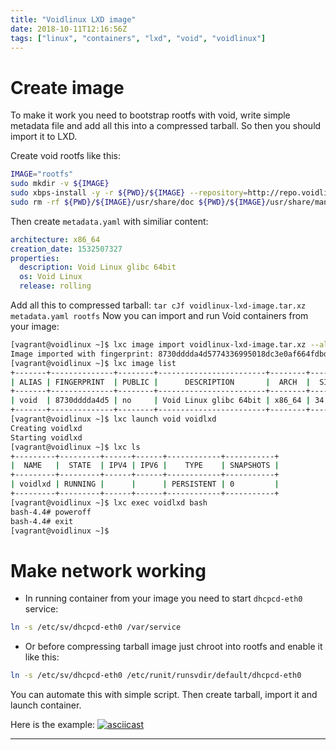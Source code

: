 ```yaml
---
title: "Voidlinux LXD image"
date: 2018-10-11T12:16:56Z
tags: ["linux", "containers", "lxd", "void", "voidlinux"]
---
```


# Create image

To make it work you need to bootstrap rootfs with void, write simple metadata file and add all this into a compressed tarball.
So then you should import it to LXD.

Create void rootfs like this:

```bash
IMAGE="rootfs"
sudo mkdir -v ${IMAGE}
sudo xbps-install -y -r ${PWD}/${IMAGE} --repository=http://repo.voidlinux.eu/current -S base-voidstrap
sudo rm -rf ${PWD}/${IMAGE}/usr/share/doc ${PWD}/${IMAGE}/usr/share/man ${PWD}/${IMAGE}/var/cache/xbps
```

Then create `metadata.yaml` with similiar content:

```yaml
architecture: x86_64
creation_date: 1532507327
properties:
  description: Void Linux glibc 64bit
  os: Void Linux
  release: rolling
```

Add all this to compressed tarball: `tar cJf voidlinux-lxd-image.tar.xz metadata.yaml rootfs`
Now you can import and run Void containers from your image:

```bash
[vagrant@voidlinux ~]$ lxc image import voidlinux-lxd-image.tar.xz --alias void
Image imported with fingerprint: 8730dddda4d5774336995018dc3e0af664fdbd9e42a30699be864e4de6835b74
[vagrant@voidlinux ~]$ lxc image list
+-------+--------------+--------+------------------------+--------+---------+------------------------------+
| ALIAS | FINGERPRINT  | PUBLIC |      DESCRIPTION       |  ARCH  |  SIZE   |         UPLOAD DATE          |
+-------+--------------+--------+------------------------+--------+---------+------------------------------+
| void  | 8730dddda4d5 | no     | Void Linux glibc 64bit | x86_64 | 34.37MB | Jul 25, 2018 at 8:36am (UTC) |
+-------+--------------+--------+------------------------+--------+---------+------------------------------+
[vagrant@voidlinux ~]$ lxc launch void voidlxd
Creating voidlxd
Starting voidlxd
[vagrant@voidlinux ~]$ lxc ls
+---------+---------+------+------+------------+-----------+
|  NAME   |  STATE  | IPV4 | IPV6 |    TYPE    | SNAPSHOTS |
+---------+---------+------+------+------------+-----------+
| voidlxd | RUNNING |      |      | PERSISTENT | 0         |
+---------+---------+------+------+------------+-----------+
[vagrant@voidlinux ~]$ lxc exec voidlxd bash
bash-4.4# poweroff
bash-4.4# exit
[vagrant@voidlinux ~]$
```

# Make network working

* In running container from your image you need to start `dhcpcd-eth0` service:

```bash
ln -s /etc/sv/dhcpcd-eth0 /var/service
```

* Or before compressing tarball image just chroot into rootfs and enable it like this:

```bash
ln -s /etc/sv/dhcpcd-eth0 /etc/runit/runsvdir/default/dhcpcd-eth0
```

You can automate this with simple script. Then create tarball, import it and launch container.

Here is the example:
[![asciicast](https://asciinema.org/a/nztoChkNK2ROiQ8IPiLVsD68D.png)](https://asciinema.org/a/nztoChkNK2ROiQ8IPiLVsD68D)

---
